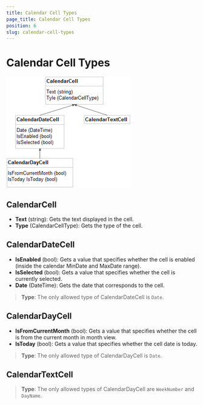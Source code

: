 ```yaml
---
title: Calendar Cell Types
page_title: Calendar Cell Types
position: 6
slug: calendar-cell-types
---
```


# Calendar Cell Types #

![Calendar Cell Types](calendar-cell-types-diagram.png "Calendar Cell Types")

## CalendarCell ##

- **Text** (string): Gets the text displayed in the cell.
- **Type** (CalendarCellType): Gets the type of the cell.

## CalendarDateCell ##

- **IsEnabled** (bool): Gets a value that specifies whether the cell is enabled (inside the calendar MinDate and MaxDate range).
- **IsSelected** (bool): Gets a value that specifies whether the cell is currently selected.
- **Date** (DateTime): Gets the date that corresponds to the cell.

>**Type**: The only allowed type of CalendarDateCell is `Date`.

## CalendarDayCell ##

- **IsFromCurrentMonth** (bool): Gets a value that specifies whether the cell is from the current month in month view.
- **IsToday** (bool): Gets a value that specifies whether the cell date is today.

>**Type**: The only allowed type of CalendarDayCell is `Date`.

## CalendarTextCell ##

>**Type**: The only allowed types of CalendarDayCell are `WeekNumber` and `DayName`.
